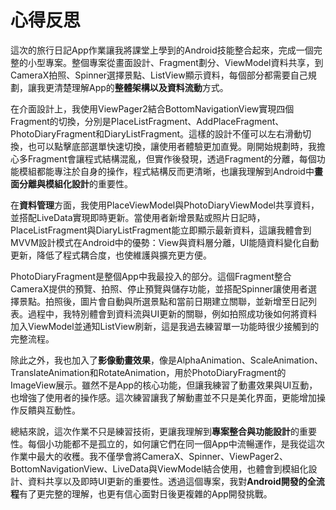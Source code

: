 # 心得反思
這次的旅行日記App作業讓我將課堂上學到的Android技能整合起來，完成一個完整的小型專案。整個專案從畫面設計、Fragment劃分、ViewModel資料共享，到CameraX拍照、Spinner選擇景點、ListView顯示資料，每個部分都需要自己規劃，讓我更清楚理解App的**整體架構以及資料流動**方式。

在介面設計上，我使用ViewPager2結合BottomNavigationView實現四個Fragment的切換，分別是PlaceListFragment、AddPlaceFragment、PhotoDiaryFragment和DiaryListFragment。這樣的設計不僅可以左右滑動切換，也可以點擊底部選單快速切換，讓使用者體驗更加直覺。剛開始規劃時，我擔心多Fragment會讓程式結構混亂，但實作後發現，透過Fragment的分離，每個功能模組都能專注於自身的操作，程式結構反而更清晰，也讓我理解到Android中**畫面分離與模組化設計**的重要性。

在**資料管理**方面，我使用PlaceViewModel與PhotoDiaryViewModel共享資料，並搭配LiveData實現即時更新。當使用者新增景點或照片日記時，PlaceListFragment與DiaryListFragment能立即顯示最新資料，這讓我體會到MVVM設計模式在Android中的優勢：View與資料層分離，UI能隨資料變化自動更新，降低了程式耦合度，也使維護與擴充更方便。

PhotoDiaryFragment是整個App中我最投入的部分。這個Fragment整合CameraX提供的預覽、拍照、停止預覽與儲存功能，並搭配Spinner讓使用者選擇景點。拍照後，圖片會自動與所選景點和當前日期建立關聯，並新增至日記列表。過程中，我特別體會到資料流與UI更新的關聯，例如拍照成功後如何將資料加入ViewModel並通知ListView刷新，這是我過去練習單一功能時很少接觸到的完整流程。

除此之外，我也加入了**影像動畫效果**，像是AlphaAnimation、ScaleAnimation、TranslateAnimation和RotateAnimation，用於PhotoDiaryFragment的ImageView展示。雖然不是App的核心功能，但讓我練習了動畫效果與UI互動，也增強了使用者的操作感。這次練習讓我了解動畫並不只是美化界面，更能增加操作反饋與互動性。

總結來說，這次作業不只是練習技術，更讓我理解到**專案整合與功能設計**的重要性。每個小功能都不是孤立的，如何讓它們在同一個App中流暢運作，是我從這次作業中最大的收穫。我不僅學會將CameraX、Spinner、ViewPager2、BottomNavigationView、LiveData與ViewModel結合使用，也體會到模組化設計、資料共享以及即時UI更新的重要性。透過這個專案，我對**Android開發的全流程**有了更完整的理解，也更有信心面對日後更複雜的App開發挑戰。

